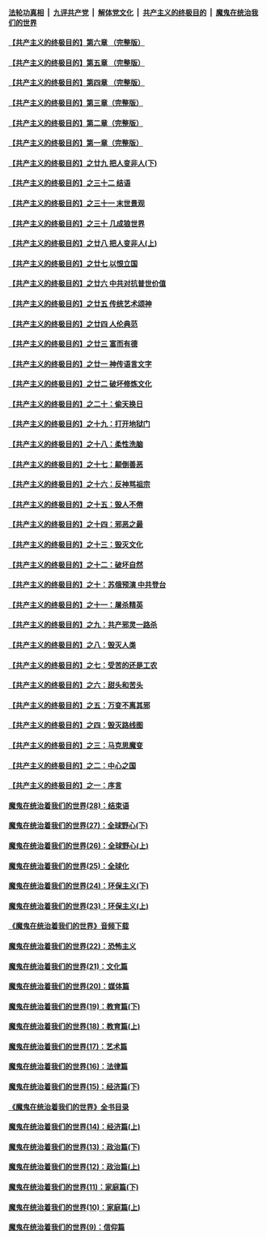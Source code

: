 ####  [法轮功真相](../../../../basic/blob/master/README.md?t=04140030) &nbsp;|&nbsp; [九评共产党](../../../../9ping.md/blob/master/README.md?t=04140030) &nbsp;|&nbsp; [解体党文化](../../../../jtdwh.md/blob/master/README.md?t=04140030)  &nbsp;|&nbsp; [共产主义的终极目的](../../../../gczydzjmd.md/blob/master/README.md?t=04140030) &nbsp;|&nbsp; [魔鬼在统治我们的世界](../../../../mgztzwmdsj.md/blob/master/README.md?t=04140030) 

#### [【共产主义的终极目的】第六章 （完整版）](../pages/nsc422/n11428913.md?t=04140030) 

#### [【共产主义的终极目的】第五章 （完整版）](../pages/nsc422/n11428912.md?t=04140030) 

#### [【共产主义的终极目的】第四章 （完整版）](../pages/nsc422/n11428907.md?t=04140030) 

#### [【共产主义的终极目的】第三章（完整版）](../pages/nsc422/n11428848.md?t=04140030) 

#### [【共产主义的终极目的】第二章（完整版）](../pages/nsc422/n11428831.md?t=04140030) 

#### [【共产主义的终极目的】第一章（完整版）](../pages/nsc422/n11417651.md?t=04140030) 

#### [【共产主义的终极目的】之廿九 把人变非人(下)](../pages/nsc422/n11344140.md?t=04140030) 

#### [【共产主义的终极目的】之三十二 结语](../pages/nsc422/n11360535.md?t=04140030) 

#### [【共产主义的终极目的】之三十一 末世景观](../pages/nsc422/n11351129.md?t=04140030) 

#### [【共产主义的终极目的】之三十 几成狼世界](../pages/nsc422/n11348280.md?t=04140030) 

#### [【共产主义的终极目的】之廿八 把人变非人(上)](../pages/nsc422/n11340492.md?t=04140030) 

#### [【共产主义的终极目的】之廿七 以恨立国](../pages/nsc422/n11336944.md?t=04140030) 

#### [【共产主义的终极目的】之廿六 中共对抗普世价值](../pages/nsc422/n11324785.md?t=04140030) 

#### [【共产主义的终极目的】之廿五 传统艺术颂神](../pages/nsc422/n11296396.md?t=04140030) 

#### [【共产主义的终极目的】之廿四 人伦典范](../pages/nsc422/n11296397.md?t=04140030) 

#### [【共产主义的终极目的】之廿三 富而有德](../pages/nsc422/n11283598.md?t=04140030) 

#### [【共产主义的终极目的】之廿一 神传语言文字](../pages/nsc422/n11263265.md?t=04140030) 

#### [【共产主义的终极目的】之廿二 破坏修炼文化](../pages/nsc422/n11245728.md?t=04140030) 

#### [【共产主义的终极目的】之二十：偷天换日](../pages/nsc422/n11238846.md?t=04140030) 

#### [【共产主义的终极目的】之十九：打开地狱门](../pages/nsc422/n11206376.md?t=04140030) 

#### [【共产主义的终极目的】之十八：柔性洗脑](../pages/nsc422/n11199994.md?t=04140030) 

#### [【共产主义的终极目的】之十七：颠倒善恶](../pages/nsc422/n11179782.md?t=04140030) 

#### [【共产主义的终极目的】之十六：反神骂祖宗](../pages/nsc422/n11166798.md?t=04140030) 

#### [【共产主义的终极目的】之十五：毁人不倦](../pages/nsc422/n11166792.md?t=04140030) 

#### [【共产主义的终极目的】之十四：邪恶之最](../pages/nsc422/n11150249.md?t=04140030) 

#### [【共产主义的终极目的】之十三：毁灭文化](../pages/nsc422/n11135227.md?t=04140030) 

#### [【共产主义的终极目的】之十二：破坏自然](../pages/nsc422/n11135214.md?t=04140030) 

#### [【共产主义的终极目的】之十：苏俄预演 中共登台](../pages/nsc422/n11118424.md?t=04140030) 

#### [【共产主义的终极目的】之十一：屠杀精英](../pages/nsc422/n11118442.md?t=04140030) 

#### [【共产主义的终极目的】之九：共产邪灵一路杀](../pages/nsc422/n11114139.md?t=04140030) 

#### [【共产主义的终极目的】之八：毁灭人类](../pages/nsc422/n11108503.md?t=04140030) 

#### [【共产主义的终极目的】之七：受苦的还是工农](../pages/nsc422/n11101809.md?t=04140030) 

#### [【共产主义的终极目的】之六：甜头和苦头](../pages/nsc422/n11096971.md?t=04140030) 

#### [【共产主义的终极目的】之五：万变不离其邪](../pages/nsc422/n11091285.md?t=04140030) 

#### [【共产主义的终极目的】之四：毁灭路线图](../pages/nsc422/n11086284.md?t=04140030) 

#### [【共产主义的终极目的】之三：马克思魔变](../pages/nsc422/n11061941.md?t=04140030) 

#### [【共产主义的终极目的】之二：中心之国](../pages/nsc422/n11047728.md?t=04140030) 

#### [【共产主义的终极目的】之一：序言](../pages/nsc422/n11086077.md?t=04140030) 

#### [魔鬼在统治着我们的世界(28)：结束语](../pages/nsc422/n10936246.md?t=04140030) 

#### [魔鬼在统治着我们的世界(27)：全球野心(下)](../pages/nsc422/n10928319.md?t=04140030) 

#### [魔鬼在统治着我们的世界(26)：全球野心(上)](../pages/nsc422/n10900318.md?t=04140030) 

#### [魔鬼在统治着我们的世界(25)：全球化](../pages/nsc422/n10788205.md?t=04140030) 

#### [魔鬼在统治着我们的世界(24)：环保主义(下)](../pages/nsc422/n10695307.md?t=04140030) 

#### [魔鬼在统治着我们的世界(23)：环保主义(上)](../pages/nsc422/n10688613.md?t=04140030) 

#### [《魔鬼在统治着我们的世界》音频下载](../pages/nsc422/n10635553.md?t=04140030) 

#### [魔鬼在统治着我们的世界(22)：恐怖主义](../pages/nsc422/n10614727.md?t=04140030) 

#### [魔鬼在统治着我们的世界(21)：文化篇](../pages/nsc422/n10597706.md?t=04140030) 

#### [魔鬼在统治着我们的世界(20)：媒体篇](../pages/nsc422/n10586579.md?t=04140030) 

#### [魔鬼在统治着我们的世界(19)：教育篇(下)](../pages/nsc422/n10564808.md?t=04140030) 

#### [魔鬼在统治着我们的世界(18)：教育篇(上)](../pages/nsc422/n10526970.md?t=04140030) 

#### [魔鬼在统治着我们的世界(17)：艺术篇](../pages/nsc422/n10499093.md?t=04140030) 

#### [魔鬼在统治着我们的世界(16)：法律篇](../pages/nsc422/n10485969.md?t=04140030) 

#### [魔鬼在统治着我们的世界(15)：经济篇(下)](../pages/nsc422/n10469975.md?t=04140030) 

#### [《魔鬼在统治着我们的世界》全书目录](../pages/nsc422/n10464261.md?t=04140030) 

#### [魔鬼在统治着我们的世界(14)：经济篇(上)](../pages/nsc422/n10457370.md?t=04140030) 

#### [魔鬼在统治着我们的世界(13)：政治篇(下)](../pages/nsc422/n10448270.md?t=04140030) 

#### [魔鬼在统治着我们的世界(12)：政治篇(上)](../pages/nsc422/n10444576.md?t=04140030) 

#### [魔鬼在统治着我们的世界(11)：家庭篇(下)](../pages/nsc422/n10440961.md?t=04140030) 

#### [魔鬼在统治着我们的世界(10)：家庭篇(上)](../pages/nsc422/n10435448.md?t=04140030) 

#### [魔鬼在统治着我们的世界(9)：信仰篇](../pages/nsc422/n10432159.md?t=04140030) 

